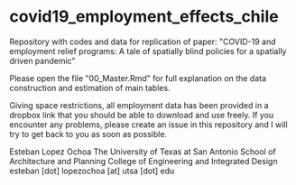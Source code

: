 # covid19_employment_effects_chile
Repository with codes and data for replication of paper: "COVID-19 and employment relief programs: A tale of spatially blind policies for a spatially driven pandemic"

Please open the file "00_Master.Rmd" for full explanation on the data construction and estimation of main tables. 

Giving space restrictions, all employment data has been provided in a dropbox link that you should be able to download and use freely. If you encounter any problems, please create an issue in this repository and I will try to get back to you as soon as possible.

Esteban Lopez Ochoa
The University of Texas at San Antonio
School of Architecture and Planning
College of Engineering and Integrated Design
esteban [dot] lopezochoa [at] utsa [dot] edu